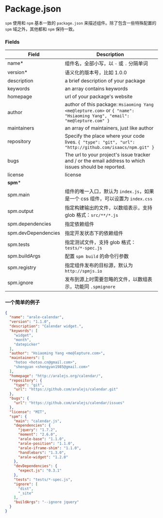 # Package.json

`spm` 使用和 `npm` 基本一致的 `package.json` 来描述组件。除了包含一些特殊配置的 `spm` 域之外，其他都和 `npm` 保持一致。

### Fields

Field | Description |
------------ | ------------- |
name* | 组件名，全部小写，以 `-` 或 `.` 分隔单词
version* | 语义化的版本号，比如 1.0.0
description | a brief description of your package
keywords | an array contains keywords
homepage | url of your package's website
author | author of this package: `Hsiaoming Yang <me@lepture.com>` or `{ "name": "Hsiaoming Yang", "email": "me@lepture.com" }`
maintainers | an array of maintainers, just like author
repository | Specify the place where your code lives. `{ "type": "git", "url": "http://github.com/isaacs/npm.git" }`
bugs | The url to your project's issue tracker and / or the email address to which issues should be reported.
license | license
**spm*** |
spm.main | 组件的唯一入口，默认为 `index.js`，如果是一个 css 组件，可以设置为 `index.css`
spm.output | 指定构建输出的文件，以数组表示，支持 glob 格式：`src/**/*.js`
spm.dependencies | 指定依赖组件
spm.devDependencies | 指定开发状态下的依赖组件
spm.tests | 指定测试文件，支持 glob 格式：`tests/*-spec.js`
spm.buildArgs | 配置 `spm build` 的命令行参数
spm.registry | 指定组件发布的目标源，默认为 `http://spmjs.io`
spm.ignore | 发布到源上时需要忽略的文件，以数组表示，功能同 `.spmignore`

### 一个简单的例子

```json
{
  "name": "arale-calendar",
  "version": "1.1.0",
  "description": "Calendar widget.",
  "keywords": [
    "widget",
    "month",
    "datepicker"
  ],
  "author": "Hsiaoming Yang <me@lepture.com>",
  "maintainers": [
    "hotoo <hotoo.cn@gmail.com>",
    "shengyan <shengyan1985@gmail.com>"
  ],
  "homepage": "http://aralejs.org/calendar/",
  "repository": {
    "type": "git",
    "url": "https://github.com/aralejs/calendar.git"
  },
  "bugs": {
    "url": "https://github.com/aralejs/calendar/issues"
  },
  "license": "MIT",
  "spm": {
    "main": "calendar.js",
    "dependencies": {
      "jquery": "1.7.2",
      "moment": "2.6.0",
      "arale-base": "1.1.0",
      "arale-position": "1.1.0",
      "arale-iframe-shim": "1.1.0",
      "handlebars": "1.3.0",
      "arale-widget": "1.2.0"
    },
    "devDependencies": {
      "expect.js": "0.3.1"
    },
    "tests": "tests/*-spec.js",
    "ignore": [
      "dist",
      "_site"
    ],
    "buildArgs": "--ignore jquery"
  }
}
```
